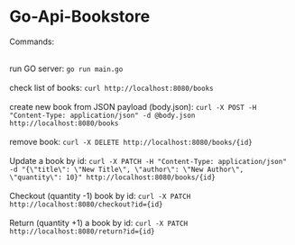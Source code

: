 # Go-Api-Bookstore
 
Commands:<br><br>

run GO server: `go run main.go`<br><br>
check list of books: `curl http://localhost:8080/books`<br><br>
create new book from JSON payload (body.json): `curl -X POST -H "Content-Type: application/json" -d @body.json http://localhost:8080/books`<br><br>
remove book: `curl -X DELETE http://localhost:8080/books/{id}`<br><br>
Update a book by id: `curl -X PATCH -H "Content-Type: application/json" -d "{\"title\": \"New Title\", \"author\": \"New Author\", \"quantity\": 10}" http://localhost:8080/books/{id}`<br><br>
Checkout (quantity -1) book by id: `curl -X PATCH http://localhost:8080/checkout?id={id}`<br><br>
Return (quantity +1) a book by id: `curl -X PATCH http://localhost:8080/return?id={id}`<br><br>
